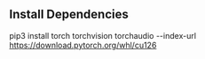 ## Install Dependencies
 pip3 install torch torchvision torchaudio --index-url https://download.pytorch.org/whl/cu126